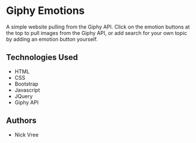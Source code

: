 # Giphy Emotions
A simple website pulling from the Giphy API.  Click on the emotion buttons at the top to pull images from the Giphy API, or add search for your own topic by adding an emotion button yourself.

## Technologies Used
* HTML
* CSS
* Bootstrap
* Javascript
* JQuery
* Giphy API

## Authors
* Nick Vree
